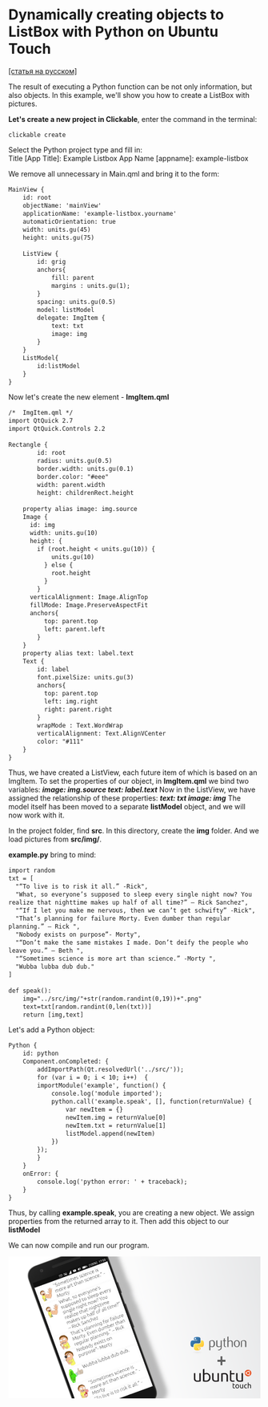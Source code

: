 # Dynamically creating objects to ListBox with Python on Ubuntu Touch
[[статья на русском]](http://dtc1.ru/Динамическое%20создание%20объектов,%20то%20ли%20ListBox%20с%20картинками%20Python%20на%20Ubuntu%20Touch)

The result of executing a Python function can be not only information, but also objects. In this example, we'll show you how to create a ListBox with pictures.

**Let's create a new project in Clickable**, enter the command in the terminal:
    
    clickable create
	
Select the Python project type and fill in:  
Title \[App Title\]: Example Listbox 
App Name \[appname\]: example-listbox 

We remove all unnecessary in Main.qml and bring it to the form:

    MainView {
        id: root
        objectName: 'mainView'
        applicationName: 'example-listbox.yourname'
        automaticOrientation: true
        width: units.gu(45)
        height: units.gu(75)
        
        ListView {
            id: grig 
            anchors{
                fill: parent
                margins : units.gu(1);
            }
            spacing: units.gu(0.5)
            model: listModel
            delegate: ImgItem {
                text: txt
                image: img
            }
        }
        ListModel{
            id:listModel
        }
    }
	
Now let's create the new element - **ImgItem.qml**

    /*  ImgItem.qml */
    import QtQuick 2.7
    import QtQuick.Controls 2.2

    Rectangle {
            id: root
            radius: units.gu(0.5)
            border.width: units.gu(0.1)
            border.color: "#eee"
            width: parent.width
            height: childrenRect.height
            
        property alias image: img.source
        Image {
          id: img
          width: units.gu(10)
          height: {
            if (root.height < units.gu(10)) {
                units.gu(10)
              } else {
                root.height
              }
            }
          verticalAlignment: Image.AlignTop
          fillMode: Image.PreserveAspectFit
          anchors{
              top: parent.top
              left: parent.left
            }
        }
        property alias text: label.text
        Text {
            id: label
            font.pixelSize: units.gu(3)
            anchors{
              top: parent.top
              left: img.right
              right: parent.right
            }
            wrapMode : Text.WordWrap
            verticalAlignment: Text.AlignVCenter
            color: "#111"
        }
    }
	
Thus, we have created a ListView, each future item of which is based on an ImgItem.
To set the properties of our object, in **ImgItem.qml** we bind two variables:
***image: img.source
text: label.text***
Now in the ListView, we have assigned the relationship of these properties:
***text: txt
image: img***
The model itself has been moved to a separate **listModel** object, and we will now work with it.

In the project folder, find **src**. In this directory, create the **img** folder. And we load pictures from **src/img/**.

**example.py** bring to mind:

    import random
    txt = [
      "“To live is to risk it all.” -Rick",
      "What, so everyone’s supposed to sleep every single night now? You realize that nighttime makes up half of all time?” – Rick Sanchez",
      "“If I let you make me nervous, then we can’t get schwifty” -Rick",
      "That’s planning for failure Morty. Even dumber than regular planning.” – Rick ",
      "Nobody exists on purpose”- Morty",
      "“Don’t make the same mistakes I made. Don’t deify the people who leave you.” – Beth ",
      "“Sometimes science is more art than science.” -Morty ",
      "Wubba lubba dub dub."
    ]

    def speak():
        img="../src/img/"+str(random.randint(0,19))+".png"
        text=txt[random.randint(0,len(txt))]
        return [img,text]

Let's add a Python object:

    Python {
        id: python
        Component.onCompleted: {
            addImportPath(Qt.resolvedUrl('../src/'));
            for (var i = 0; i < 10; i++)  {
            importModule('example', function() {
                console.log('module imported');
                python.call('example.speak', [], function(returnValue) {
                    var newItem = {}
                    newItem.img = returnValue[0]
                    newItem.txt = returnValue[1]
                    listModel.append(newItem)
                })
            });
            }
        }
        onError: {
            console.log('python error: ' + traceback);
        }
    }

Thus, by calling **example.speak**, you are creating a new object. We assign properties from the returned array to it. Then add this object to our **listModel**

We can now compile and run our program.

![ubuntu_toch_21.png](_resources/e889437b210148e9807ab1ca2dc8950b.png)
